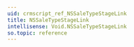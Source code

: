 ```yaml
---
uid: crmscript_ref_NSSaleTypeStageLink
title: NSSaleTypeStageLink
intellisense: Void.NSSaleTypeStageLink
so.topic: reference
---
```

